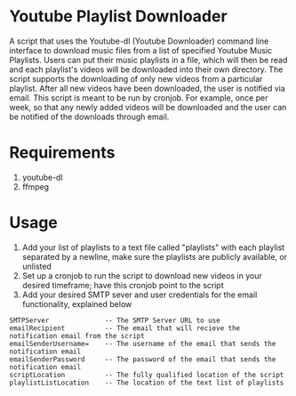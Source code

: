 # Youtube Playlist Downloader
A script that uses the Youtube-dl (Youtube Downloader) command line interface to download music files from a list of specified Youtube Music Playlists. Users can put their music playlists in a file, which will then be read and each playlist's videos will be downloaded into their own directory. The script supports the downloading of only new videos from a particular playlist. After all new videos have been downloaded, the user is notified via email. This script is meant to be run by cronjob. For example, once per week, so that any newly added videos will be downloaded and the user can be notified of the downloads through email.

# Requirements
1. youtube-dl
2. ffmpeg

# Usage
1. Add your list of playlists to a text file called "playlists" with each playlist separated by a newline, make sure the playlists are publicly available, or unlisted
2. Set up a cronjob to run the script to download new videos in your desired timeframe; have this cronjob point to the script
3. Add your desired SMTP sever and user credentials for the email functionality, explained below
```
SMTPServer              -- The SMTP Server URL to use
emailRecipient          -- The email that will recieve the notification email from the script
emailSenderUsername=    -- The username of the email that sends the notification email
emailSenderPassword     -- The password of the email that sends the notification email
scriptLocation          -- The fully qualified location of the script
playlistListLocation    -- The location of the text list of playlists
```
